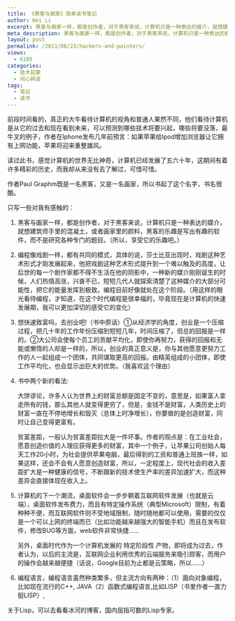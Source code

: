 ```yaml
---
title: 《黑客与画家》简单读书笔记
author: Wei Li
excerpt: 黑客与画家一样，都是创作者，对于黑客来说，计算机只是一种表达的媒介，就想建筑师手里的混凝土，或者画家里的颜料，黑客的乐趣是写出有趣的软件，而不是研究各种专门的题目。（所以，享受它的乐趣吧。）
meta_description: 黑客与画家一样，都是创作者，对于黑客来说，计算机只是一种表达的媒介，就想建筑师手里的混凝土，或者画家里的颜料，黑客的乐趣是写出有趣的软件，而不是研究各种专门的题目。 
layout: post
permalink: /2011/06/23/hackers-and-painters/
views:
  - 6105
categories:
  - 技术启蒙
  - 闲心碎语
tags:
  - 笔记
  - 读书
---
```

前段时间看的，真正的大牛看待计算机的视角和普通人果然不同，他们看待计算机是从它的过去和现在看到未来，可以预测到哪些技术将要兴起，哪些将要没落，最牛叉的例子，作者在Iphone发布几年前预言：如果苹果给Ipod增加浏览器让它拥有上网功能，苹果将迎来重整雄风。

读过此书，感觉计算机的世界无比神奇，计算机已经发展了五六十年，这期间有着许多精彩的历史，而我却从来没有去了解过，可惜可惜。

作者Paul Graphm既是一名黑客，又是一名画家，所以书起了这个名字，书名很酷。

只写一些对我有感触的：

1. 黑客与画家一样，都是创作者，对于黑客来说，计算机只是一种表达的媒介，就想建筑师手里的混凝土，或者画家里的颜料，黑客的乐趣是写出有趣的软件，而不是研究各种专门的题目。（所以，享受它的乐趣吧。）

2. 编程像戏剧一样，都有共同的模式，具体的说，莎士比亚出现时，戏剧这种艺术形式才刚发展起来，他把戏剧这种艺术形式提升到一个难以触及的高度，让后世的每一个剧作家都不得不生活在他的阴影中，一种新的媒介刚刚诞生的时候，人们热情高涨，兴奋不已，短短几代人就探索清楚了这种媒介的大部分可能性，把它的能量发挥到极致。编程目前好像就处在这个阶段。（用这样的眼光看待编程，才知道，在这个时代编程是很幸福的，毕竟现在是计算机的快速发展期，我可以更加深切的感受它的变化）

3. 想快速致富吗，去创业吧!（书中原话）①从经济学的角度，创业是一个压缩过程，把几十年的工作年份压缩到短短几年，时间压缩了，但总的回报是一样的。②大公司会使每个员工的贡献平均化，即使你再努力，获得的回报和无能或懒惰的人却是一样的，所以，创业的真正意义是，你与其他愿意更努力工作的人一起组成一个团体，共同谋取更高的回报。由精英组成的小团体，即使工作平均化，也会显示出巨大的优势。（我喜欢这个理由）

4. 书中两个新的看法:

	大饼谬论，许多人认为世界上的财富总额是固定不变的，意思是，如果富人拿走所有的钱，那么其他人就变得更穷了，但是，金钱不是财富，人类历史上的财富一直在不停地增长和毁灭（总体上时净增长），你要做的是创造财富，同时让自己变得更富有。

	贫富差距，一般认为贫富差距拉大是一件坏事。作者的观点是：在工业社会，愿意创造价值的人理应获得更多的财富，其中一个例子，让苹果公司创始人每天工作20小时，为社会提供苹果电脑，最后得到的工资和普通上班族一样，如果这样，还会不会有人愿意创造财富，所以，一定程度上，现代社会的收入差距扩大是一种健康的信号，不断跟新的技术使生产率的差异加速扩大，而这种差异会直接体现在收入上。

5. 计算机的下一个潮流，桌面软件会一步步朝着互联网软件发展（也就是云端），桌面软件发布费力，而且有特定操作系统（典型Microsoft）限制，有着种种不便，而互联网软件则不受地域限制，随时随地都可以使用，需要的仅仅是一个可以上网的终端而已（比如功能越来越强大的智能手机）而且在发布软件，修改BUG等方面，web软件非常快捷……

	另外，桌面时代作为一个计算机发展的 特定阶段性 产物，即将成为过去，作者认为，以后的主流是，互联网企业利用优秀的云端服务来吸引顾客，而用户的操作会越来越便捷（话说，Google目前为止都是云策略，所以……）

6. 编程语言，编程语言虽然种类繁多，但主流方向有两种：（1）面向对象编程，比如现在流行的C++, JAVA（2）函数式编程语言,比如LISP（书里作者一直力挺LISP）,

关于Lisp，可以去看看冰河的博客，国内屈指可数的Lisp专家。

 [1]: http://tianchunbinghe.blog.163.com/